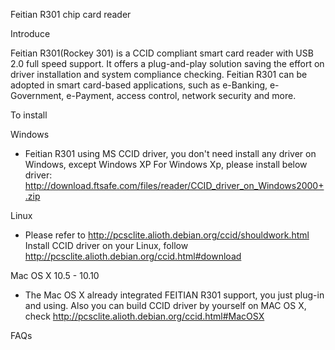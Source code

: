 Feitian R301 chip card reader

Introduce

Feitian R301(Rockey 301) is a CCID compliant smart card reader with USB 2.0 full speed support. It offers a plug-and-play solution saving the effort on driver installation and system compliance checking.
Feitian R301 can be adopted in smart card-based applications, such as e-Banking, e-Government, e-Payment, access control, network security and more.

To install
 
Windows

 * Feitian R301 using MS CCID driver, you don't need install any driver on Windows, except Windows XP
For Windows Xp, please install below driver:
http://download.ftsafe.com/files/reader/CCID_driver_on_Windows2000+.zip

Linux

 * Please refer to http://pcsclite.alioth.debian.org/ccid/shouldwork.html
   Install CCID driver on your Linux, follow http://pcsclite.alioth.debian.org/ccid.html#download

Mac OS X 10.5 - 10.10

 * The Mac OS X already integrated FEITIAN R301 support, you just plug-in and using. Also you can build CCID driver by yourself on MAC OS X, check 
http://pcsclite.alioth.debian.org/ccid.html#MacOSX



FAQs

